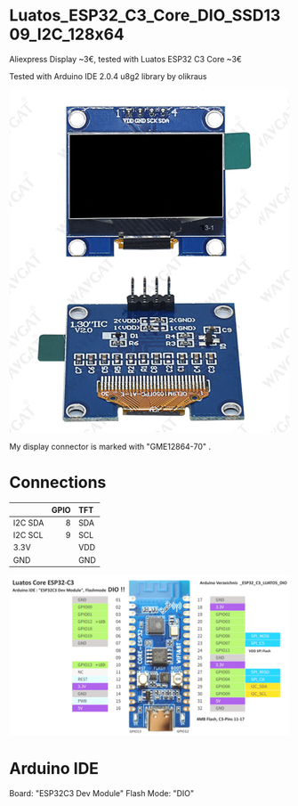 # Luatos_ESP32_C3_Core_DIO_SSD1309_I2C_128x64

Aliexpress Display ~3€, tested with Luatos ESP32 C3 Core ~3€ 

Tested with Arduino IDE 2.0.4 u8g2 library by olikraus

![Luatos_C3_Core_DIO_SSD1309_I2C_128x64](pictures\I2C_TFT.png)

My display connector is marked with "GME12864-70" .


# Connections

|          | GPIO | TFT   |
| :------- | ---: | :---- |
| I2C SDA  |  8   | SDA   |
| I2C SCL  |  9   | SCL   |
| 3.3V     |      | VDD   |
| GND      |      | GND   |


![Luatos_C3_Core_DIO_SSD1309_I2C_128x64](pictures\Luatos_ESP32_C3_Core.png)

# Arduino IDE

Board: "ESP32C3 Dev Module" 
Flash Mode: "DIO"